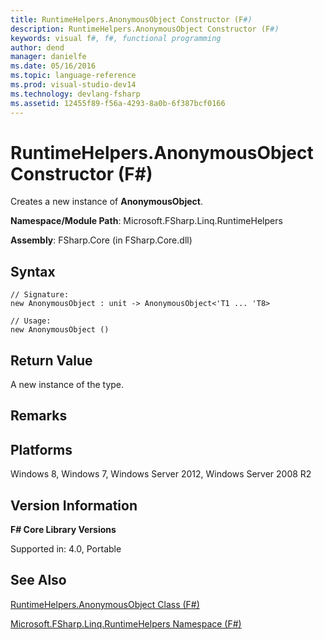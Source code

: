 ```yaml
---
title: RuntimeHelpers.AnonymousObject Constructor (F#)
description: RuntimeHelpers.AnonymousObject Constructor (F#)
keywords: visual f#, f#, functional programming
author: dend
manager: danielfe
ms.date: 05/16/2016
ms.topic: language-reference
ms.prod: visual-studio-dev14
ms.technology: devlang-fsharp
ms.assetid: 12455f89-f56a-4293-8a0b-6f387bcf0166 
---
```


# RuntimeHelpers.AnonymousObject Constructor (F#)

Creates a new instance of **AnonymousObject**.

**Namespace/Module Path**: Microsoft.FSharp.Linq.RuntimeHelpers

**Assembly**: FSharp.Core (in FSharp.Core.dll)


## Syntax

```
// Signature:
new AnonymousObject : unit -> AnonymousObject<'T1 ... 'T8>

// Usage:
new AnonymousObject ()
```

## Return Value
A new instance of the type.


## Remarks

## Platforms
Windows 8, Windows 7, Windows Server 2012, Windows Server 2008 R2


## Version Information
**F# Core Library Versions**

Supported in: 4.0, Portable




## See Also
[RuntimeHelpers.AnonymousObject Class &#40;F&#35;&#41;](RuntimeHelpers.AnonymousObject-Class-%5BFSharp%5D.md)

[Microsoft.FSharp.Linq.RuntimeHelpers Namespace &#40;F&#35;&#41;](Microsoft.FSharp.Linq.RuntimeHelpers-Namespace-%5BFSharp%5D.md)

